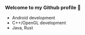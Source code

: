 ### Welcome to my Github profile 👋

-  Android development
-  C++/OpenGL development
- Java, Rust

<!-- THE WALL -->
